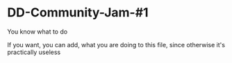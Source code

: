 # DD-Community-Jam-#1
You know what to do

If you want, you can add, what you are doing to this file, since otherwise it's practically useless
